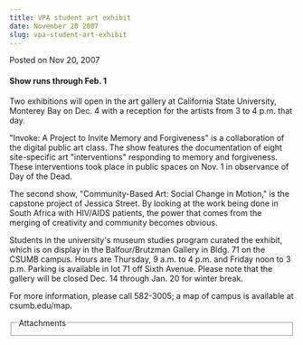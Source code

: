 ```yaml
---
title: VPA student art exhibit
date: November 20 2007
slug: vpa-student-art-exhibit
---
```





<span class="date">Posted on Nov 20, 2007    </span>
<h4>Show runs through Feb. 1</h4>
<p>Two exhibitions will open in the art gallery at California State
University, Monterey Bay on Dec. 4 with a reception for the artists
from 3 to 4 p.m. that day.</p>
<p>&quot;Invoke: A Project to Invite Memory and Forgiveness&quot; is a
collaboration of the digital public art class. The show features
the documentation of eight site-specific art &quot;interventions&quot;
responding to memory and forgiveness. These interventions took
place in public spaces on Nov. 1 in observance of Day of the
Dead.</p>
<p>The second show, &quot;Community-Based Art: Social Change in Motion,&quot;
is the capstone project of Jessica Street. By looking at the work
being done in South Africa with HIV/AIDS patients, the power that
comes from the merging of creativity and community becomes
obvious.</p>
<p>Students in the university&apos;s museum studies program curated the
exhibit, which is on display in the Balfour/Brutzman Gallery in
Bldg. 71 on the CSUMB campus. Hours are Thursday, 9 a.m. to 4 p.m.
and Friday noon to 3 p.m. Parking is available in lot 71 off Sixth
Avenue. Please note that the gallery will be closed Dec. 14 through
Jan. 20 for winter break.</p>
<p>For more information, please call 582-3005; a map of campus is
available at csumb.edu/map.<br/></p>
<fieldset class="fieldgroup group-attachments">
<legend>Attachments</legend>
<div class="field field-type-emvideo field-field-attach-video">
<div class="field-items">
<div class="field-item odd">
<div class="emvideo emvideo-video emvideo-"/>
</div>
</div>
</div>
</fieldset>





